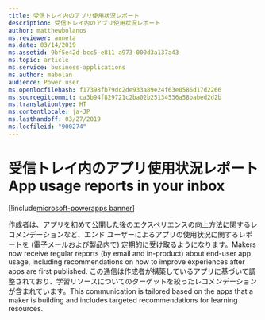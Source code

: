 ```yaml
---
title: 受信トレイ内のアプリ使用状況レポート
description: 受信トレイ内のアプリ使用状況レポート
author: matthewbolanos
ms.reviewer: anneta
ms.date: 03/14/2019
ms.assetid: 9bf5e42d-bcc5-e811-a973-000d3a137a43
ms.topic: article
ms.service: business-applications
ms.author: mabolan
audience: Power user
ms.openlocfilehash: f17398fb79dc2de933a89e24f63e0586d17d2266
ms.sourcegitcommit: ca3b94f829721c2ba02b25134536a58babed2d2b
ms.translationtype: HT
ms.contentlocale: ja-JP
ms.lasthandoff: 03/27/2019
ms.locfileid: "900274"
---
```

# <a name="app-usage-reports-in-your-inbox"></a><span data-ttu-id="88324-103">受信トレイ内のアプリ使用状況レポート</span><span class="sxs-lookup"><span data-stu-id="88324-103">App usage reports in your inbox</span></span>


[!include[microsoft-powerapps banner](../includes/microsoft-powerapps.md)]

<span data-ttu-id="88324-104">作成者は、アプリを初めて公開した後のエクスペリエンスの向上方法に関するレコメンデーションなど、エンド ユーザーによるアプリの使用状況に関するレポートを (電子メールおよび製品内で) 定期的に受け取るようになります。</span><span class="sxs-lookup"><span data-stu-id="88324-104">Makers now receive regular reports (by email and in-product) about end-user app usage, including recommendations on how to improve experiences after apps are first published.</span></span> <span data-ttu-id="88324-105">この通信は作成者が構築しているアプリに基づいて調整されており、学習リソースについてのターゲットを絞ったレコメンデーションが含まれています。</span><span class="sxs-lookup"><span data-stu-id="88324-105">This communication is tailored based on the apps that a maker is building and includes targeted recommendations for learning resources.</span></span>
